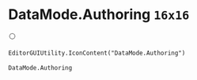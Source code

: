 # DataMode.Authoring `16x16`
<img src="/img/DataMode.Authoring.png" width=16 height=16>

``` CSharp
EditorGUIUtility.IconContent("DataMode.Authoring")
```
```
DataMode.Authoring
```
